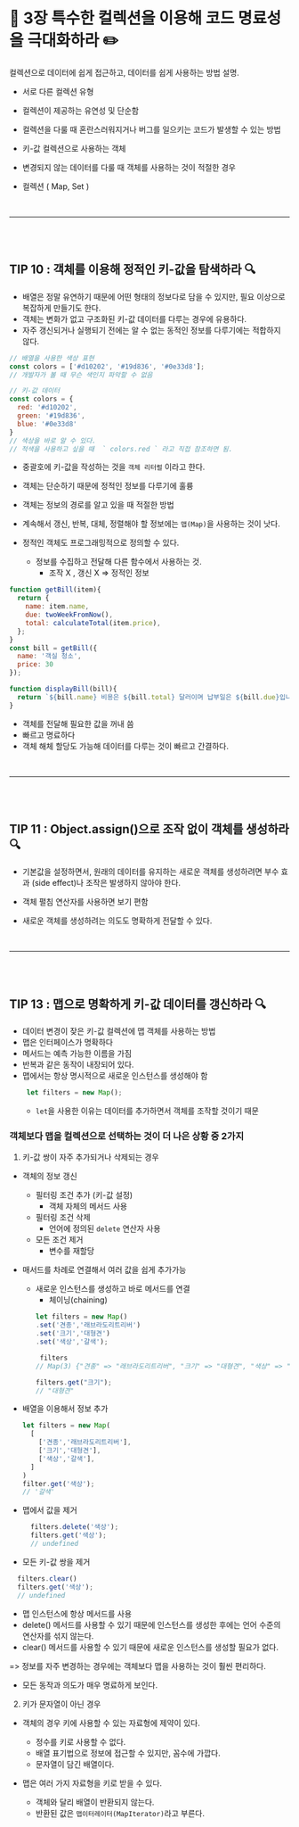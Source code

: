 # 📖 3장 특수한 컬렉션을 이용해 코드 명료성을 극대화하라 ✏️

컬렉션으로 데이터에 쉽게 접근하고, 데이터를 쉽게 사용하는 방법 설명. 

- 서로 다른 컬렉션 유형
- 컬렉션이 제공하는 유연성 및 단순함
- 컬렉션을 다룰 때 혼란스러워지거나 버그를 일으키는 코드가 발생할 수 있는 방법 

- 키-값 컬렉션으로 사용하는 객체
- 변경되지 않는 데이터를 다룰 때 객체를 사용하는 것이 적절한 경우

- 컬렉션 ( Map, Set )

<br>

***
<br><br>

## TIP 10 : 객체를 이용해 정적인 키-값을 탐색하라 🔍

- 배열은 정말 유연하기 때문에 어떤 형태의 정보다로 담을 수 있지만, 필요 이상으로 복잡하게 만들기도 한다. 
- 객체는 변화가 없고 구조화된 키-값 데이터를 다루는 경우에 유용하다.
- 자주 갱신되거나 실행되기 전에는 알 수 없는 동적인 정보를 다루기에는 적합하지 않다. 

```js
// 배열을 사용한 색상 표현
const colors = ['#d10202', '#19d836', '#0e33d8'];
// 개발자가 볼 때 무슨 색인지 파악할 수 없음 

// 키-값 데이터
const colors = {
  red: '#d10202',
  green: '#19d836',
  blue: '#0e33d8'
}
// 색상을 바로 알 수 있다.
// 적색을 사용하고 싶을 때  ` colors.red ` 라고 직접 참조하면 됨.
```
- 중괄호에 키-값을 작성하는 것을 `객체 리터럴` 이라고 한다. 
- 객체는 단순하기 때문에 정적인 정보를 다루기에 훌륭
- 객체는 정보의 경로를 알고 있을 때 적절한 방법

- 계속해서 갱신, 반복, 대체, 정렬해야 할 정보에는 `맵(Map)`을 사용하는 것이 낫다.    

- 정적인 객체도 프로그래밍적으로 정의할 수 있다.
  - 정보를 수집하고 전달해 다른 함수에서 사용하는 것. 
    - 조작 X , 갱신 X => 정적인 정보

```js
function getBill(item){
  return {
    name: item.name,
    due: twoWeekFromNow(),
    total: calculateTotal(item.price),
  };
}
const bill = getBill({
  name: '객실 청소',
  price: 30
});

function displayBill(bill){
  return `${bill.name} 비용은 ${bill.total} 달러이며 납부일은 ${bill.due}입니다.`;
}
```
- 객체를 전달해 필요한 값을 꺼내 씀
- 빠르고 명료하다
- 객체 해체 할당도 가능해 데이터를 다루는 것이 빠르고 간결하다. 

<br>

***
<br><br>

## TIP 11 : Object.assign()으로 조작 없이 객체를 생성하라 🔍

- 기본값을 설정하면서, 원래의 데이터를 유지하는 새로운 객체를 생성하려면 부수 효과 (side effect)나 조작은 발생하지 않아야 한다. 

- 객체 펼침 연산자를 사용하면 보기 편함 

- 새로운 객체를 생성하려는 의도도 명확하게 전달할 수 있다. 

<br>

***
<br><br>

## TIP 13 : 맵으로 명확하게 키-값 데이터를 갱신하라 🔍

- 데이터 변경이 잦은 키-값 컬렉션에 맵 객체를 사용하는 방법 
- 맵은 인터페이스가 명확하다
- 메서드는 예측 가능한 이름을 가짐
- 반복과 같은 동작이 내장되어 있다.
- 맵에서는 항상 명시적으로 새로운 인스턴스를 생성해야 함 
     ```js
      let filters = new Map(); 
    ```
    - `let`을 사용한 이유는 데이터를 추가하면서 객체를 조작할 것이기 때문

### 객체보다 맵을 컬렉션으로 선택하는 것이 더 나은 상황 중 2가지 

1. 키-값 쌍이 자주 추가되거나 삭제되는 경우 

  - 객체의 정보 갱신 
    - 필터링 조건 추가 (키-값 설정)
      - 객체 자체의 메서드 사용
    - 필터링 조건 삭제 
      - 언어에 정의된 `delete` 연산자 사용
    - 모든 조건 제거 
      - 변수를 재할당 

- 매서드를 차례로 연결해서 여러 값을 쉽게 추가가능
  - 새로운 인스턴스를 생성하고 바로 메서드를 연결
    - 체이닝(chaining)
    ```js
    let filters = new Map()
    .set('견종','래브라도리트리버')
    .set('크기','대형견')
    .set('색상','갈색');
    
     filters
    // Map(3) {"견종" => "래브라도리트리버", "크기" => "대형견", "색상" => "갈색"}
    
    filters.get("크기");
    // "대형견"

    ```
- 배열을 이용해서 정보 추가 
  ```js
  let filters = new Map(
    [
      ['견종','래브라도리트리버'],
      ['크기','대형견'],
      ['색상','갈색'],
    ]
  )
  filter.get('색상');
  // '갈색'
  ```
- 맵에서 값을 제거 
  ```js
    filters.delete('색상');
    filters.get('색상');
    // undefined 
  ```
- 모든 키-값 쌍을 제거 
```js
  filters.clear()
  filters.get('색상');
  // undefined
```
- 맵 인스턴스에 항상 메서드를 사용
- delete() 메서드를 사용할 수 있기 때문에 인스턴스를 생성한 후에는 언어 수준의 연산자를 섞지 않는다. 
- clear() 메서드를 사용할 수 있기 때문에 새로운 인스턴스를 생성할 필요가 없다. 

=> 정보를 자주 변경하는 경우에는 객체보다 맵을 사용하는 것이 훨씬 편리하다. 
  - 모든 동작과 의도가 매우 명료하게 보인다. 


2. 키가 문자열이 아닌 경우 

- 객체의 경우 키에 사용할 수 있는 자료형에 제약이 있다. 
  - 정수를 키로 사용할 수 없다. 
  - 배열 표기법으로 정보에 접근할 수 있지만, 꼼수에 가깝다. 
  - 문자열이 담긴 배열이다. 

- 맵은 여러 가지 자료형을 키로 받을 수 있다. 
  - 객체와 달리 배열이 반환되지 않는다. 
  - 반환된 값은 `맵이터레이터(MapIterator)`라고 부른다.
  

